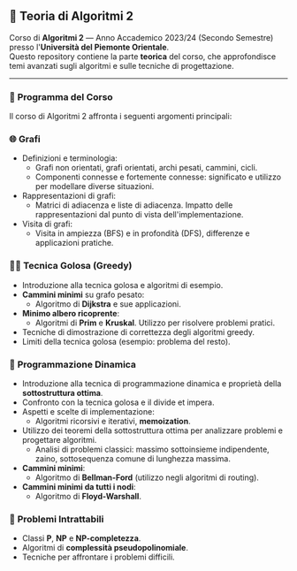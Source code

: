 ## 🧠 **Teoria di Algoritmi 2**  

Corso di **Algoritmi 2** — Anno Accademico 2023/24 (Secondo Semestre) presso l'**Università del Piemonte Orientale**.  
Questo repository contiene la parte **teorica** del corso, che approfondisce temi avanzati sugli algoritmi e sulle tecniche di progettazione.

---

### 📘 **Programma del Corso**  
Il corso di Algoritmi 2 affronta i seguenti argomenti principali:

### 🌐 **Grafi**  
- Definizioni e terminologia:  
  - Grafi non orientati, grafi orientati, archi pesati, cammini, cicli.  
  - Componenti connesse e fortemente connesse: significato e utilizzo per modellare diverse situazioni.  
- Rappresentazioni di grafi:  
  - Matrici di adiacenza e liste di adiacenza. Impatto delle rappresentazioni dal punto di vista dell'implementazione.  
- Visita di grafi:  
  - Visita in ampiezza (BFS) e in profondità (DFS), differenze e applicazioni pratiche.

### 🧑‍💻 **Tecnica Golosa (Greedy)**  
- Introduzione alla tecnica golosa e algoritmi di esempio.  
- **Cammini minimi** su grafo pesato:  
  - Algoritmo di **Dijkstra** e sue applicazioni.  
- **Minimo albero ricoprente**:  
  - Algoritmi di **Prim** e **Kruskal**. Utilizzo per risolvere problemi pratici.  
- Tecniche di dimostrazione di correttezza degli algoritmi greedy.  
- Limiti della tecnica golosa (esempio: problema del resto).

### 🔄 **Programmazione Dinamica**  
- Introduzione alla tecnica di programmazione dinamica e proprietà della **sottostruttura ottima**.  
- Confronto con la tecnica golosa e il divide et impera.  
- Aspetti e scelte di implementazione:  
  - Algoritmi ricorsivi e iterativi, **memoization**.  
- Utilizzo dei teoremi della sottostruttura ottima per analizzare problemi e progettare algoritmi.  
  - Analisi di problemi classici: massimo sottoinsieme indipendente, zaino, sottosequenza comune di lunghezza massima.  
- **Cammini minimi**:  
  - Algoritmo di **Bellman-Ford** (utilizzo negli algoritmi di routing).  
- **Cammini minimi da tutti i nodi**:  
  - Algoritmo di **Floyd-Warshall**.

### 🧩 **Problemi Intrattabili**  
- Classi **P**, **NP** e **NP-completezza**.  
- Algoritmi di **complessità pseudopolinomiale**.  
- Tecniche per affrontare i problemi difficili.
